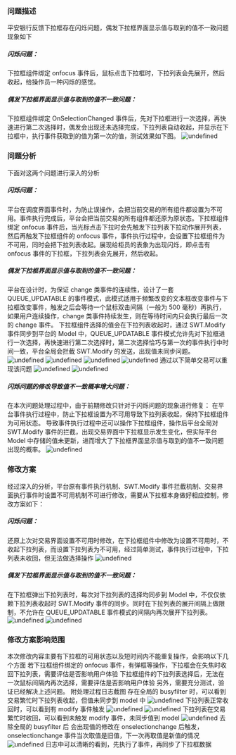 ### 问题描述

平安银行反馈下拉框存在闪烁问题，偶发下拉框界面显示值与取到的值不一致问题现象如下
##### 闪烁问题：

 下拉框组件绑定 onfocus 事件后，鼠标点击下拉框时，下拉列表会先展开，然后收起，给操作员一种闪烁的感觉。
##### 偶发下拉框界面显示值与取到的值不一致问题：

 下拉框组件绑定 OnSelectionChanged 事件后，先对下拉框进行一次选择，再快速进行第二次选择时，偶发会出现还未选择完成，下拉列表自动收起，并显示在下拉框中，执行事件获取到的值为第一次的值，测试效果如下图。
![undefined](../../images/平台/AB3/平安银行下拉框闪烁与值不一致问题/1.png)
### 问题分析

下面对这两个问题进行深入的分析
##### 闪烁问题：

 平台在调度界面事件时，为防止误操作，会把当前交易的所有组件都设置为不可用。事件执行完成后，平台会把当前交易的所有组件都还原为原状态。下拉框组件绑定 onfocus 事件后，当光标点击下拉时会先触发下拉列表下拉动作展开列表，然后再触发下拉框组件的 onfocus 事件，事件执行过程中，会设置下拉框组件为不可用，同时会把下拉列表收起。展现给柜员的表象为出现闪烁，即点击有 onfocus 事件的下拉框，下拉列表会先展开，然后收起。
##### 偶发下拉框界面显示值与取到的值不一致问题：

 平台在设计时，为保证 change 类事件的连续性，设计了一套 QUEUE_UPDATABLE 的事件模式，此模式适用于频繁改变的文本框改变事件与下拉框改变事件，触发之后会等待一个鼠标双击间隔（一般为 500 毫秒）再执行，如果用户连续操作，change 类事件持续发生，则在等待时间内只会执行最后一次的 change 事件。
 下拉框组件选择的值会在下拉列表收起时，通过 SWT.Modify 事件同步到平台的 Model 中，QUEUE_UPDATABLE 事件模式允许先对下拉框进行一次选择，再快速进行第二次选择时，第二次选择恰巧与第一次的事件执行中时间一致，平台全局会拦截 SWT.Modify 的发送，出现值未同步问题。
![undefined](../../images/平台/AB3/平安银行下拉框闪烁与值不一致问题/2.png)
![undefined](../../images/平台/AB3/平安银行下拉框闪烁与值不一致问题/3.png)
![undefined](../../images/平台/AB3/平安银行下拉框闪烁与值不一致问题/4.png)
![undefined](../../images/平台/AB3/平安银行下拉框闪烁与值不一致问题/5.png)
通过以下简单交易可以重现该问题
![undefined](../../images/平台/AB3/平安银行下拉框闪烁与值不一致问题/6.png)
![undefined](../../images/平台/AB3/平安银行下拉框闪烁与值不一致问题/7.png)
##### 闪烁问题的修改导致值不一致概率增大问题：

在本次问题处理过程中，由于前期修改只针对于闪烁问题的现象进行修复：
在平台事件执行过程中，防止下拉框设置为不可用导致下拉列表收起，保持下拉框组件为可用状态。
导致事件执行过程中还可以操作下拉框组件，操作后平台全局对 SWT.Modify 事件的拦截，出现交易界面中下拉框显示发生变化，但实际平台 Model 中存储的值未更新，进而增大了下拉框界面显示值与取到的值不一致问题出现的概率。
![undefined](../../images/平台/AB3/平安银行下拉框闪烁与值不一致问题/8.png)
### 修改方案

经过深入的分析，平台原有事件执行机制、SWT.Modify 事件拦截机制、交易界面执行事件时设置不可用机制不可进行修改，需要从下拉框本身做好相应控制，修改方案如下：
##### 闪烁问题：

还原上次对交易界面设置不可用时修改，在下拉框组件中修改为设置不可用时，不收起下拉列表，而设置下拉列表为不可用，经过简单测试，事件执行过程中，下拉列表未收回，但无法做选择操作
![undefined](../../images/平台/AB3/平安银行下拉框闪烁与值不一致问题/9.png)
##### 偶发下拉框界面显示值与取到的值不一致问题：

在下拉框弹出下拉列表时，每次对下拉列表的选择均同步到 Model 中，不仅仅依赖下拉列表收起时 SWT.Modify 事件的同步。同时在下拉列表的展开间隔上做限制，不允许在 QUEUE_UPDATABLE 事件模式的间隔内再次展开下拉列表。
![undefined](../../images/平台/AB3/平安银行下拉框闪烁与值不一致问题/10.png)
![undefined](../../images/平台/AB3/平安银行下拉框闪烁与值不一致问题/11.png)
### 修改方案影响范围

本次修改内容主要有下拉框的可用状态以及短时间内不能重复操作，会影响以下几个方面
若下拉框组件绑定的 onfocus 事件，有弹框等操作，下拉框会在失焦时收回下拉列表，需要评估是否影响用户体验
下拉框组件的下拉列表选择后，无法在一次鼠标间隔内再次选择，需要评估是否影响用户体验
另外，需要充分测试，验证已经解决上述问题。
附处理过程日志截图
存在全局的 busyfilter 时，可以看到交易繁忙时下拉列表收起，但值未同步到 model 中
![undefined](../../images/平台/AB3/平安银行下拉框闪烁与值不一致问题/12.png)
下拉列表正常收回时，可以看到有 modify 事件触发
![undefined](../../images/平台/AB3/平安银行下拉框闪烁与值不一致问题/13.png)
![undefined](../../images/平台/AB3/平安银行下拉框闪烁与值不一致问题/14.png)
下拉列表在交易繁忙时收回，可以看到未触发 modify 事件，未同步值到 model
![undefined](../../images/平台/AB3/平安银行下拉框闪烁与值不一致问题/15.png)
去除全局的 busyfilter 后
会出现值的修改在 onselectionchange 后触发，onselectionchange 事件当次取值是旧值，下一次再取值是新值的情况
![undefined](../../images/平台/AB3/平安银行下拉框闪烁与值不一致问题/16.png)
日志中可以清晰的看到，先执行了事件，再同步了下拉框数据